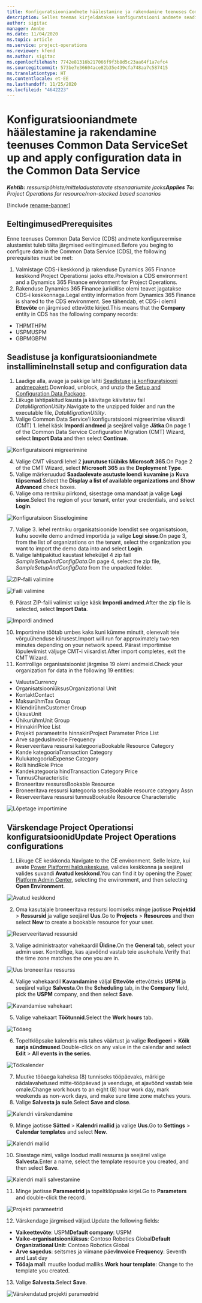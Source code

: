 ```yaml
---
title: Konfiguratsiooniandmete häälestamine ja rakendamine teenuses Common Data Service
description: Selles teemas kirjeldatakse konfiguratsiooni andmete seadistamist ja rakendamist Project Operationsis.
author: sigitac
manager: Annbe
ms.date: 11/04/2020
ms.topic: article
ms.service: project-operations
ms.reviewer: kfend
ms.author: sigitac
ms.openlocfilehash: 7742e81316b217066f9f3b8d5c23aa64f1a7efc4
ms.sourcegitcommit: 573be7e36604ace82b35e439cfa748aa7c587415
ms.translationtype: HT
ms.contentlocale: et-EE
ms.lasthandoff: 11/25/2020
ms.locfileid: "4642223"
---
```

# <a name="set-up-and-apply-configuration-data-in-the-common-data-service"></a><span data-ttu-id="185c5-103">Konfiguratsiooniandmete häälestamine ja rakendamine teenuses Common Data Service</span><span class="sxs-lookup"><span data-stu-id="185c5-103">Set up and apply configuration data in the Common Data Service</span></span> 

<span data-ttu-id="185c5-104">_**Kehtib:** ressursipõhiste/mitteladustatavate stsenaariumite jaoks_</span><span class="sxs-lookup"><span data-stu-id="185c5-104">_**Applies To:** Project Operations for resource/non-stocked based scenarios_</span></span>

[!include [rename-banner](~/includes/cc-data-platform-banner.md)]

## <a name="prerequisites"></a><span data-ttu-id="185c5-105">Eeltingimused</span><span class="sxs-lookup"><span data-stu-id="185c5-105">Prerequisites</span></span>

<span data-ttu-id="185c5-106">Enne teenuses Common Data Service (CDS) andmete konfigureermise alustamist tuleb täita järgmised eeltingimused.</span><span class="sxs-lookup"><span data-stu-id="185c5-106">Before you beging to configure data in the Common Data Service (CDS), the following prerequisites must be met:</span></span>

1.  <span data-ttu-id="185c5-107">Valmistage CDS-i keskkond ja rakenduse Dynamics 365 Finance keskkond Project Operationsi jaoks ette.</span><span class="sxs-lookup"><span data-stu-id="185c5-107">Provision a CDS environment and a Dynamics 365 Finance environment for Project Operations.</span></span>
2.  <span data-ttu-id="185c5-108">Rakenduse Dynamics 365 Finance juriidilise olemi teavet jagatakse CDS-i keskkonnaga.</span><span class="sxs-lookup"><span data-stu-id="185c5-108">Legal entity information from Dynamics 365 Finance is shared to the CDS environment.</span></span> <span data-ttu-id="185c5-109">See tähendab, et CDS-i olemil **Ettevõte** on järgmised ettevõtte kirjed.</span><span class="sxs-lookup"><span data-stu-id="185c5-109">This means that the **Company** entity in CDS has the following company records:</span></span>
  - <span data-ttu-id="185c5-110">THPM</span><span class="sxs-lookup"><span data-stu-id="185c5-110">THPM</span></span>
  - <span data-ttu-id="185c5-111">USPM</span><span class="sxs-lookup"><span data-stu-id="185c5-111">USPM</span></span>
  - <span data-ttu-id="185c5-112">GBPM</span><span class="sxs-lookup"><span data-stu-id="185c5-112">GBPM</span></span>

## <a name="install-setup-and-configuration-data"></a><span data-ttu-id="185c5-113">Seadistuse ja konfiguratsiooniandmete installimine</span><span class="sxs-lookup"><span data-stu-id="185c5-113">Install setup and configuration data</span></span>

1. <span data-ttu-id="185c5-114">Laadige alla, avage ja pakkige lahti [Seadistuse ja konfiguratsiooni andmepakett](https://download.microsoft.com/download/1/3/4/1349369c-6209-42b7-b3b4-5be0e67cacd8/ProjOpsSampleSetupData-%20Integrated%20UR1.zip).</span><span class="sxs-lookup"><span data-stu-id="185c5-114">Download, unblock, and unzip the [Setup and Configuration Data Package](https://download.microsoft.com/download/1/3/4/1349369c-6209-42b7-b3b4-5be0e67cacd8/ProjOpsSampleSetupData-%20Integrated%20UR1.zip).</span></span>
2. <span data-ttu-id="185c5-115">Liikuge lahtipakitud kausta ja käivitage käivitatav fail *DataMigrationUtility*.</span><span class="sxs-lookup"><span data-stu-id="185c5-115">Navigate to the unzipped folder and run the executable file, *DataMigrationUtility*.</span></span>
3. <span data-ttu-id="185c5-116">Valige Common Data Service'i konfiguratsiooni migreerimise viisardi (CMT) 1. lehel käsk **Impordi andmed** ja seejärel valige **Jätka**.</span><span class="sxs-lookup"><span data-stu-id="185c5-116">On page 1 of the Common Data Service Configuration Migration (CMT) Wizard, select **Import Data** and then select **Continue**.</span></span>

![Konfiguratsiooni migreerimine](./media/1ConfigurationMigration.png)

4. <span data-ttu-id="185c5-118">Valige CMT viisardi lehel 2 **juurutuse tüübiks** **Microsoft 365**.</span><span class="sxs-lookup"><span data-stu-id="185c5-118">On Page 2 of the CMT Wizard, select **Microsoft 365** as the **Deployment Type**.</span></span>
5. <span data-ttu-id="185c5-119">Valige märkeruudud **Saadaolevate asutuste loendi kuvamine** ja **Kuva täpsemad**.</span><span class="sxs-lookup"><span data-stu-id="185c5-119">Select the **Display a list of available organizations** and **Show Advanced** check boxes.</span></span>
6. <span data-ttu-id="185c5-120">Valige oma rentniku piirkond, sisestage oma mandaat ja valige **Logi sisse**.</span><span class="sxs-lookup"><span data-stu-id="185c5-120">Select the region of your tenant, enter your credentials, and select **Login**.</span></span>

![Konfiguratsioon Sisselogimine](./media/2ConfigurationSignin.png)

7. <span data-ttu-id="185c5-122">Valige 3. lehel rentniku organisatsioonide loendist see organisatsioon, kuhu soovite demo andmed importida ja valige **Logi sisse**.</span><span class="sxs-lookup"><span data-stu-id="185c5-122">On page 3, from the list of organizations on the tenant, select the organization you want to import the demo data into and select **Login**.</span></span>
8. <span data-ttu-id="185c5-123">Valige lahtipakitud kaustast leheküljel 4 zip fail *SampleSetupAndConfigData*.</span><span class="sxs-lookup"><span data-stu-id="185c5-123">On page 4, select the zip file, *SampleSetupAndConfigData* from the unpacked folder.</span></span>

![ZIP-faili valimine](./media/3ZipFile.png)

![Faili valimine](./media/4SelectAFile.png)

9. <span data-ttu-id="185c5-126">Pärast ZIP-faili valimist valige käsk **Impordi andmed**.</span><span class="sxs-lookup"><span data-stu-id="185c5-126">After the zip file is selected, select **Import Data**.</span></span>

![Impordi andmed](./media/5ImportData.png)

10. <span data-ttu-id="185c5-128">Importimine töötab umbes kaks kuni kümme minutit, olenevalt teie võrguühenduse kiirusest.</span><span class="sxs-lookup"><span data-stu-id="185c5-128">Import will run for approximately two-ten minutes depending on your network speed.</span></span> <span data-ttu-id="185c5-129">Pärast importimise lõpuleviimist väljuge CMT-i viisardist.</span><span class="sxs-lookup"><span data-stu-id="185c5-129">After import completes, exit the CMT Wizard.</span></span> 
11. <span data-ttu-id="185c5-130">Kontrollige organisatsioonist järgmise 19 olemi andmeid.</span><span class="sxs-lookup"><span data-stu-id="185c5-130">Check your organization for data in the following 19 entities:</span></span>

  - <span data-ttu-id="185c5-131">Valuuta</span><span class="sxs-lookup"><span data-stu-id="185c5-131">Currency</span></span>
  - <span data-ttu-id="185c5-132">Organisatsiooniüksus</span><span class="sxs-lookup"><span data-stu-id="185c5-132">Organizational Unit</span></span>
  - <span data-ttu-id="185c5-133">Kontakt</span><span class="sxs-lookup"><span data-stu-id="185c5-133">Contact</span></span>
  - <span data-ttu-id="185c5-134">Maksurühm</span><span class="sxs-lookup"><span data-stu-id="185c5-134">Tax Group</span></span>
  - <span data-ttu-id="185c5-135">Kliendirühm</span><span class="sxs-lookup"><span data-stu-id="185c5-135">Customer Group</span></span>
  - <span data-ttu-id="185c5-136">Üksus</span><span class="sxs-lookup"><span data-stu-id="185c5-136">Unit</span></span>
  - <span data-ttu-id="185c5-137">Ühikurühm</span><span class="sxs-lookup"><span data-stu-id="185c5-137">Unit Group</span></span>
  - <span data-ttu-id="185c5-138">Hinnakiri</span><span class="sxs-lookup"><span data-stu-id="185c5-138">Price List</span></span>
  - <span data-ttu-id="185c5-139">Projekti parameetrite hinnakiri</span><span class="sxs-lookup"><span data-stu-id="185c5-139">Project Parameter Price List</span></span>
  - <span data-ttu-id="185c5-140">Arve sagedus</span><span class="sxs-lookup"><span data-stu-id="185c5-140">Invoice Frequency</span></span>
  - <span data-ttu-id="185c5-141">Reserveeritava ressursi kategooria</span><span class="sxs-lookup"><span data-stu-id="185c5-141">Bookable Resource Category</span></span>
  - <span data-ttu-id="185c5-142">Kande kategooria</span><span class="sxs-lookup"><span data-stu-id="185c5-142">Transaction Category</span></span>
  - <span data-ttu-id="185c5-143">Kulukategooria</span><span class="sxs-lookup"><span data-stu-id="185c5-143">Expense Category</span></span>
  - <span data-ttu-id="185c5-144">Rolli hind</span><span class="sxs-lookup"><span data-stu-id="185c5-144">Role Price</span></span>
  - <span data-ttu-id="185c5-145">Kandekategooria hind</span><span class="sxs-lookup"><span data-stu-id="185c5-145">Transaction Category Price</span></span>
  - <span data-ttu-id="185c5-146">Tunnus</span><span class="sxs-lookup"><span data-stu-id="185c5-146">Characteristic</span></span>
  - <span data-ttu-id="185c5-147">Broneeritav ressurss</span><span class="sxs-lookup"><span data-stu-id="185c5-147">Bookable Resource</span></span>
  - <span data-ttu-id="185c5-148">Broneeritava ressursi kategooria seos</span><span class="sxs-lookup"><span data-stu-id="185c5-148">Bookable resource category Assn</span></span>
  - <span data-ttu-id="185c5-149">Reserveeritava ressursi tunnus</span><span class="sxs-lookup"><span data-stu-id="185c5-149">Bookable Resource Characteristic</span></span>

![Lõpetage importimine](./media/6CompleteImport.png)

## <a name="update-project-operations-configurations"></a><span data-ttu-id="185c5-151">Värskendage Project Operationsi konfiguratsioonid</span><span class="sxs-lookup"><span data-stu-id="185c5-151">Update Project Operations configurations</span></span>

1. <span data-ttu-id="185c5-152">Liikuge CE keskkonda.</span><span class="sxs-lookup"><span data-stu-id="185c5-152">Navigate to the CE environment.</span></span> <span data-ttu-id="185c5-153">Selle leiate, kui avate [Power Platformi halduskeskuse](https://admin.powerplatform.microsoft.com/environments), valides keskkonna ja seejärel valides suvandi **Avatud keskkond**.</span><span class="sxs-lookup"><span data-stu-id="185c5-153">You can find it by opening the [Power Platform Admin Center](https://admin.powerplatform.microsoft.com/environments), selecting the environment, and then selecting **Open Environment**.</span></span> 

![Avatud keskkond](./media/7OpenEnvironment.png)

2. <span data-ttu-id="185c5-155">Oma kasutajale broneeritava ressursi loomiseks minge jaotisse **Projektid** > **Ressursid** ja valige seejärel **Uus**.</span><span class="sxs-lookup"><span data-stu-id="185c5-155">Go to **Projects** > **Resources** and then select **New** to create a bookable resource for your user.</span></span>

![Reserveeritavad ressursid](./media/8BookableResources.png)

3. <span data-ttu-id="185c5-157">Valige administraator vahekaardil **Üldine**.</span><span class="sxs-lookup"><span data-stu-id="185c5-157">On the **General** tab, select your admin user.</span></span> <span data-ttu-id="185c5-158">Kontrollige, kas ajavöönd vastab teie asukohale.</span><span class="sxs-lookup"><span data-stu-id="185c5-158">Verify that the time zone matches the one you are in.</span></span> 

![Uus broneeritav ressurss](./media/9NewBookableResource.png)

4. <span data-ttu-id="185c5-160">Valige vahekaardil **Kavandamine** väljal **Ettevõte** ettevõtteks **USPM** ja seejärel valige **Salvesta**.</span><span class="sxs-lookup"><span data-stu-id="185c5-160">On the **Scheduling** tab, in the **Company** field, pick the **USPM** company, and then select **Save**.</span></span> 

![Kavandamise vahekaart](./media/10SchedulingTab.png)

5. <span data-ttu-id="185c5-162">Valige vahekaart **Töötunnid**.</span><span class="sxs-lookup"><span data-stu-id="185c5-162">Select the **Work hours** tab.</span></span>  

![Tööaeg](./media/11WorkHours.png)

6. <span data-ttu-id="185c5-164">Topeltklõpsake kalendris mis tahes väärtust ja valige **Redigeeri** > **Kõik sarja sündmused**.</span><span class="sxs-lookup"><span data-stu-id="185c5-164">Double-click on any value in the calendar and select **Edit** > **All events in the series**.</span></span> 

![Töökalender](./media/12WorkCalendar.png)

7. <span data-ttu-id="185c5-166">Muutke tööaega kaheksa (8) tunniseks tööpäevaks, märkige nädalavahetused mitte-tööpäevad ja veenduge, et ajavöönd vastab teie omale.</span><span class="sxs-lookup"><span data-stu-id="185c5-166">Change work hours to an eight (8) hour work day, mark weekends as non-work days, and make sure time zone matches yours.</span></span> 
8. <span data-ttu-id="185c5-167">Valige **Salvesta ja sule**.</span><span class="sxs-lookup"><span data-stu-id="185c5-167">Select **Save and close**.</span></span>

![Kalendri värskendamine](./media/13UpdateCalendar.png)

9. <span data-ttu-id="185c5-169">Minge jaotisse **Sätted** > **Kalendri mallid** ja valige **Uus**.</span><span class="sxs-lookup"><span data-stu-id="185c5-169">Go to **Settings** > **Calendar templates** and select **New**.</span></span>
 
 ![Kalendri mallid](./media/14CalendarTemplates.png)
 
 10. <span data-ttu-id="185c5-171">Sisestage nimi, valige loodud malli ressurss ja seejärel valige **Salvesta**.</span><span class="sxs-lookup"><span data-stu-id="185c5-171">Enter a name, select the template resource you created, and then select **Save**.</span></span> 
 
 ![Kalendri malli salvestamine](./media/15SaveCalendarTemplate.png)
 
 11. <span data-ttu-id="185c5-173">Minge jaotisse **Parameetrid** ja topeltklõpsake kirjel.</span><span class="sxs-lookup"><span data-stu-id="185c5-173">Go to **Parameters** and double-click the record.</span></span> 
 
 ![Projekti parameetrid](./media/16ProjectParameters.png)
 
12. <span data-ttu-id="185c5-175">Värskendage järgmised väljad.</span><span class="sxs-lookup"><span data-stu-id="185c5-175">Update the following fields:</span></span>

 - <span data-ttu-id="185c5-176">**Vaikeettevõte**: USPM</span><span class="sxs-lookup"><span data-stu-id="185c5-176">**Default company**: USPM</span></span>
 - <span data-ttu-id="185c5-177">**Vaike-organisatsiooniüksus**: Contoso Robotics Global</span><span class="sxs-lookup"><span data-stu-id="185c5-177">**Default Organizational Unit**: Contoso Robotics Global</span></span>
 - <span data-ttu-id="185c5-178">**Arve sagedus**: seitsmes ja viimane päev</span><span class="sxs-lookup"><span data-stu-id="185c5-178">**Invoice Frequency**: Seventh and Last day</span></span>
 - <span data-ttu-id="185c5-179">**Tööaja mall**: muutke loodud malliks.</span><span class="sxs-lookup"><span data-stu-id="185c5-179">**Work hour template**: Change to the template you created.</span></span>

13. <span data-ttu-id="185c5-180">Valige **Salvesta**.</span><span class="sxs-lookup"><span data-stu-id="185c5-180">Select **Save**.</span></span> 

![Värskendatud projekti parameetrid](./media/17UpdatedProjectParameters.png)
